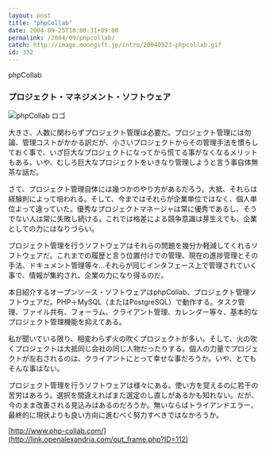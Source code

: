```yaml
---
layout: post
title: "phpCollab"
date: 2004-09-25T18:00:31+09:00
permalink: /2004/09/phpcollab/
catch: http://image.moongift.jp/intro/20040923-phpcollab.gif
id: 332
---
```

phpCollab  
<!--more-->

### プロジェクト・マネジメント・ソフトウェア
  

![phpCollab ロゴ](http://image.moongift.jp/intro/20040923-phpcollab.gif "phpCollab ロゴ")

  

大きさ、人数に関わらずプロジェクト管理は必要だ。プロジェクト管理には勿論、管理コストがかかる訳だが、小さいプロジェクトからその管理手法を慣らしておく事で、いざ巨大なプロジェクトになってから慌てる事がなくなるメリットもある。いや、むしろ巨大なプロジェクトをいきなり管理しようと言う事自体無茶な話だ。

  

さて、プロジェクト管理自体には幾つかのやり方があるだろう。大抵、それらは経験則によって培われる。そして、今まではそれらが企業単位ではなく、個人単位よって違っていた。優秀なプロジェクトマネージャは常に優秀であるし、そうでない人は常に失敗し続ける。これでは格差による競争意識は芽生えても、企業としての力にはなりづらい。

  

プロジェクト管理を行うソフトウェアはそれらの問題を幾分か軽減してくれるソフトウェアだ。これまでの履歴と言う位置付けでの管理、現在の進捗管理とその手法、ドキュメント管理等々…それらが同じインタフェース上で管理されていく事で、情報が集約され、企業の力になり得るのだ。

  

本日紹介するオープンソース・ソフトウェアはphpCollab、プロジェクト管理ソフトウェアだ。PHP＋MySQL（またはPostgreSQL）で動作する。タスク管理、ファイル共有、フォーラム、クライアント管理、カレンダー等々、基本的なプロジェクト管理機能を抑えてある。

  

私が聞いている限り、相変わらず火の吹くプロジェクトが多い。そして、火の吹くプロジェクトは大抵同じ会社の同じ人物だったりする。個人の力量でプロジェクトが左右されるのは、クライアントにとって幸せな事だろうか。いや、とてもそんな事はない。

  

プロジェクト管理を行うソフトウェアは様々にある。使い方を覚えるのに若干の苦労はあろう。選択を間違えればまた選定のし直しがあるかも知れない。だが、今のまま改善される見込みはあるのだろうか。無いならばトライアンドエラー、最終的に現状よりも良い方向に進むべく努力すべきではなかろうか。

  

[http://www.php-collab.com/](http://link.openalexandria.com/out_frame.php?ID=112)

